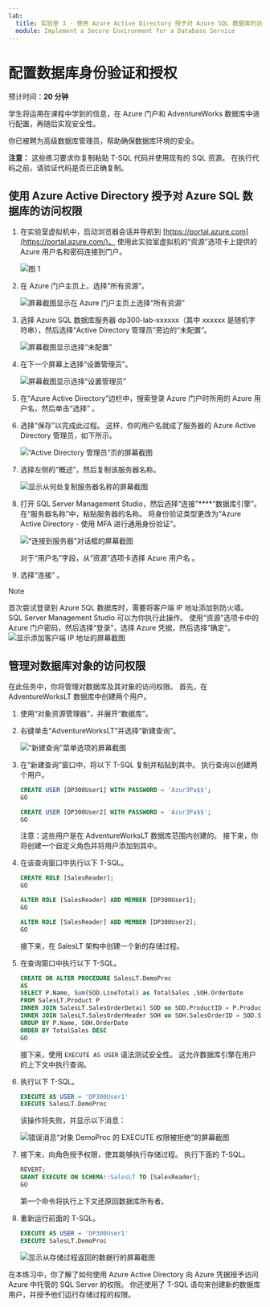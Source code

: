 ```yaml
---
lab:
  title: 实验室 3 - 使用 Azure Active Directory 授予对 Azure SQL 数据库的访问权限
  module: Implement a Secure Environment for a Database Service
---
```


# 配置数据库身份验证和授权

预计时间：**20 分钟**

学生将运用在课程中学到的信息，在 Azure 门户和 AdventureWorks 数据库中进行配置，再随后实现安全性。

你已被聘为高级数据库管理员，帮助确保数据库环境的安全。

**注意：** 这些练习要求你复制粘贴 T-SQL 代码并使用现有的 SQL 资源。 在执行代码之前，请验证代码是否已正确复制。

## 使用 Azure Active Directory 授予对 Azure SQL 数据库的访问权限

1. 在实验室虚拟机中，启动浏览器会话并导航到 [https://portal.azure.com](https://portal.azure.com/)。 使用此实验室虚拟机的“资源”选项卡上提供的 Azure 用户名和密码连接到门户。

    ![图 1](../images/dp-300-module-01-lab-01.png)

1. 在 Azure 门户主页上，选择“所有资源”。

    ![屏幕截图显示在 Azure 门户主页上选择“所有资源”](../images/dp-300-module-03-lab-01.png)

1. 选择 Azure SQL 数据库服务器 dp300-lab-xxxxxx（其中 xxxxxx 是随机字符串），然后选择“Active Directory 管理员”旁边的“未配置”。

    ![屏幕截图显示选择“未配置”](../images/dp-300-module-03-lab-02.png)

1. 在下一个屏幕上选择“设置管理员”。

    ![屏幕截图显示选择“设置管理员”](../images/dp-300-module-03-lab-03.png)

1. 在“Azure Active Directory”边栏中，搜索登录 Azure 门户时所用的 Azure 用户名，然后单击“选择” 。

1. 选择“保存”以完成此过程。 这样，你的用户名就成了服务器的 Azure Active Directory 管理员，如下所示。

    ![“Active Directory 管理员”页的屏幕截图](../images/dp-300-module-03-lab-04.png)

1. 选择左侧的“概述”，然后复制该服务器名称。

    ![显示从何处复制服务器名称的屏幕截图](../images/dp-300-module-03-lab-05.png)

1. 打开 SQL Server Management Studio，然后选择“连接”****“数据库引擎”。 在“服务器名称”中，粘贴服务器的名称。 将身份验证类型更改为“Azure Active Directory - 使用 MFA 进行通用身份验证”。

    ![“连接到服务器”对话框的屏幕截图](../images/dp-300-module-03-lab-06.png)

    对于“用户名”字段，从“资源”选项卡选择 Azure 用户名  。

1. 选择“连接”  。

> [!NOTE]
> 首次尝试登录到 Azure SQL 数据库时，需要将客户端 IP 地址添加到防火墙。 SQL Server Management Studio 可以为你执行此操作。 使用“资源”选项卡中的 Azure 门户密码，然后选择“登录”，选择 Azure 凭据，然后选择“确定”。
> ![显示添加客户端 IP 地址的屏幕截图](../images/dp-300-module-03-lab-07.png)

## 管理对数据库对象的访问权限

在此任务中，你将管理对数据库及其对象的访问权限。 首先，在 AdventureWorksLT 数据库中创建两个用户。

1. 使用“对象资源管理器”，并展开“数据库”。
1. 右键单击“AdventureWorksLT”并选择“新建查询”。

    ![“新建查询”菜单选项的屏幕截图](../images/dp-300-module-03-lab-08.png)

1. 在“新建查询”窗口中，将以下 T-SQL 复制并粘贴到其中。 执行查询以创建两个用户。

    ```sql
    CREATE USER [DP300User1] WITH PASSWORD = 'Azur3Pa$$';
    GO

    CREATE USER [DP300User2] WITH PASSWORD = 'Azur3Pa$$';
    GO
    ```

    注意：这些用户是在 AdventureWorksLT 数据库范围内创建的。 接下来，你将创建一个自定义角色并将用户添加到其中。

1. 在该查询窗口中执行以下 T-SQL。

    ```sql
    CREATE ROLE [SalesReader];
    GO

    ALTER ROLE [SalesReader] ADD MEMBER [DP300User1];
    GO

    ALTER ROLE [SalesReader] ADD MEMBER [DP300User2];
    GO
    ```

    接下来，在 SalesLT 架构中创建一个新的存储过程。

1. 在查询窗口中执行以下 T-SQL。

    ```sql
    CREATE OR ALTER PROCEDURE SalesLT.DemoProc
    AS
    SELECT P.Name, Sum(SOD.LineTotal) as TotalSales ,SOH.OrderDate
    FROM SalesLT.Product P
    INNER JOIN SalesLT.SalesOrderDetail SOD on SOD.ProductID = P.ProductID
    INNER JOIN SalesLT.SalesOrderHeader SOH on SOH.SalesOrderID = SOD.SalesOrderID
    GROUP BY P.Name, SOH.OrderDate
    ORDER BY TotalSales DESC
    GO
    ```

    接下来，使用 `EXECUTE AS USER` 语法测试安全性。 这允许数据库引擎在用户的上下文中执行查询。

1. 执行以下 T-SQL。

    ```sql
    EXECUTE AS USER = 'DP300User1'
    EXECUTE SalesLT.DemoProc
    ```

    该操作将失败，并显示以下消息：

    ![错误消息“对象 DemoProc 的 EXECUTE 权限被拒绝”的屏幕截图](../images/dp-300-module-03-lab-09.png)

1. 接下来，向角色授予权限，使其能够执行存储过程。 执行下面的 T-SQL。

    ```sql
    REVERT;
    GRANT EXECUTE ON SCHEMA::SalesLT TO [SalesReader];
    GO
    ```

    第一个命令将执行上下文还原回数据库所有者。

1. 重新运行前面的 T-SQL。

    ```sql
    EXECUTE AS USER = 'DP300User1'
    EXECUTE SalesLT.DemoProc
    ```

    ![显示从存储过程返回的数据行的屏幕截图](../images/dp-300-module-03-lab-10.png)

在本练习中，你了解了如何使用 Azure Active Directory 向 Azure 凭据授予访问 Azure 中托管的 SQL Server 的权限。 你还使用了 T-SQL 语句来创建新的数据库用户，并授予他们运行存储过程的权限。

